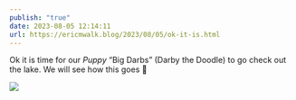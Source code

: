 ```yaml
---
publish: "true"
date: 2023-08-05 12:14:11
url: https://ericmwalk.blog/2023/08/05/ok-it-is.html
---
```

Ok it is time for our *Puppy* “Big Darbs” (Darby the Doodle) to go check out the lake. We will see how this goes 😬

![](https://ericmwalk.blog/uploads/2023/7ace113a-1266-4838-981b-b5739da33f25.jpg)
